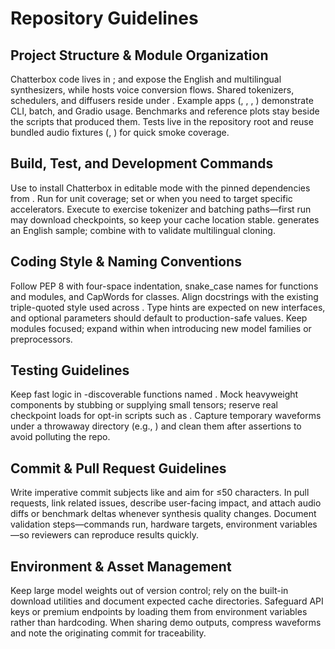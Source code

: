 # Repository Guidelines

## Project Structure & Module Organization
Chatterbox code lives in ;  and  expose the English and multilingual synthesizers, while  hosts voice conversion flows. Shared tokenizers, schedulers, and diffusers reside under . Example apps (, , , ) demonstrate CLI, batch, and Gradio usage. Benchmarks and reference plots stay beside the scripts that produced them. Tests live in the repository root and reuse bundled audio fixtures (, ) for quick smoke coverage.

## Build, Test, and Development Commands
Use  to install Chatterbox in editable mode with the pinned dependencies from . Run  for unit coverage; set  or  when you need to target specific accelerators. Execute  to exercise tokenizer and batching paths—first run may download checkpoints, so keep your cache location stable.  generates an English sample; combine  with  to validate multilingual cloning.

## Coding Style & Naming Conventions
Follow PEP 8 with four-space indentation, snake_case names for functions and modules, and CapWords for classes. Align docstrings with the existing triple-quoted style used across . Type hints are expected on new interfaces, and optional parameters should default to production-safe values. Keep modules focused; expand within  when introducing new model families or preprocessors.

## Testing Guidelines
Keep fast logic in -discoverable functions named . Mock heavyweight components by stubbing  or supplying small tensors; reserve real checkpoint loads for opt-in scripts such as . Capture temporary waveforms under a throwaway directory (e.g., ) and clean them after assertions to avoid polluting the repo.

## Commit & Pull Request Guidelines
Write imperative commit subjects like  and aim for ≤50 characters. In pull requests, link related issues, describe user-facing impact, and attach audio diffs or benchmark deltas whenever synthesis quality changes. Document validation steps—commands run, hardware targets, environment variables—so reviewers can reproduce results quickly.

## Environment & Asset Management
Keep large model weights out of version control; rely on the built-in download utilities and document expected cache directories. Safeguard API keys or premium endpoints by loading them from environment variables rather than hardcoding. When sharing demo outputs, compress waveforms and note the originating commit for traceability.
